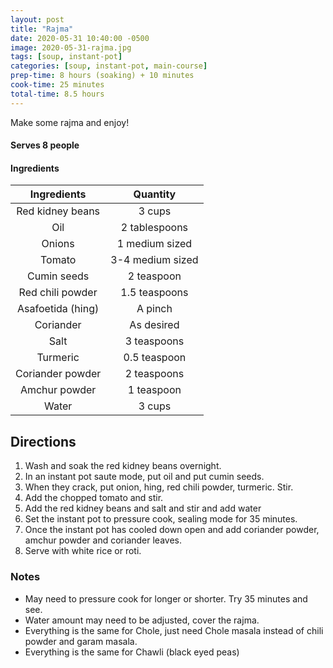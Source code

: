 ```yaml
---
layout: post
title: "Rajma"
date: 2020-05-31 10:40:00 -0500
image: 2020-05-31-rajma.jpg
tags: [soup, instant-pot]
categories: [soup, instant-pot, main-course]
prep-time: 8 hours (soaking) + 10 minutes
cook-time: 25 minutes
total-time: 8.5 hours
---
```


Make some rajma and enjoy!

#### Serves 8 people

#### Ingredients

|    Ingredients    |     Quantity     |
|:-----------------:|:----------------:|
|  Red kidney beans |      3 cups      |
|        Oil        |   2 tablespoons  |
|       Onions      |  1 medium sized  |
|       Tomato      | 3-4 medium sized |
|    Cumin seeds    |    2 teaspoon    |
|  Red chili powder |   1.5 teaspoons  |
| Asafoetida (hing) |      A pinch     |
|     Coriander     |    As desired    |
|        Salt       |    3 teaspoons   |
|      Turmeric     |   0.5 teaspoon   |
|  Coriander powder |    2 teaspoons   |
|   Amchur powder   |    1 teaspoon    |
|       Water       |      3 cups      |

## Directions

1. Wash and soak the red kidney beans overnight.
2. In an instant pot saute mode, put oil and put cumin seeds.
3. When they crack, put onion, hing, red chili powder, turmeric. Stir.
4. Add the chopped tomato and stir.
5. Add the red kidney beans and salt and stir and add water
6. Set the instant pot to pressure cook, sealing mode for 35 minutes.
7. Once the instant pot has cooled down open and add coriander powder, amchur powder and coriander leaves.
8. Serve with white rice or roti.

### Notes
* May need to pressure cook for longer or shorter. Try 35 minutes and see.
* Water amount may need to be adjusted, cover the rajma.
* Everything is the same for Chole, just need Chole masala instead of chili powder and garam masala.
* Everything is the same for Chawli (black eyed peas)